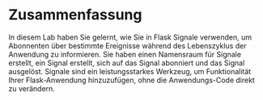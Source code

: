 # Zusammenfassung

In diesem Lab haben Sie gelernt, wie Sie in Flask Signale verwenden, um Abonnenten über bestimmte Ereignisse während des Lebenszyklus der Anwendung zu informieren. Sie haben einen Namensraum für Signale erstellt, ein Signal erstellt, sich auf das Signal abonniert und das Signal ausgelöst. Signale sind ein leistungsstarkes Werkzeug, um Funktionalität Ihrer Flask-Anwendung hinzuzufügen, ohne die Anwendungs-Code direkt zu verändern.
